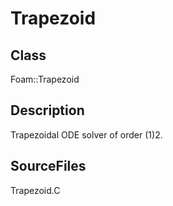 # Trapezoid 
## Class
Foam::Trapezoid

## Description
Trapezoidal ODE solver of order (1)2.

## SourceFiles
Trapezoid.C

